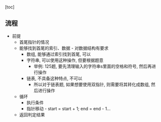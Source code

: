 [toc]



## 流程

* 前提
  * 首尾指针的情况
  * 能够找到首尾的索引、数据 - 对数据结构有要求
    * 数组, 能够通过索引找到首尾, 可以
    * 字符串, 可以使用这种操作, 但要根据题意
      * 举例: 125题, 要先清理输入的字符串s里面的空格和符号, 然后再进行操作
    * 链表, 不具备这种特点, 不可以
      * 所以对于链表题, 如果想要使用双指针, 则需要将其转化成数组, 然后进行操作
  * 循环
    * 执行条件
    * 指针移动 - start = start + 1; end = end - 1...
  * 返回判定结果